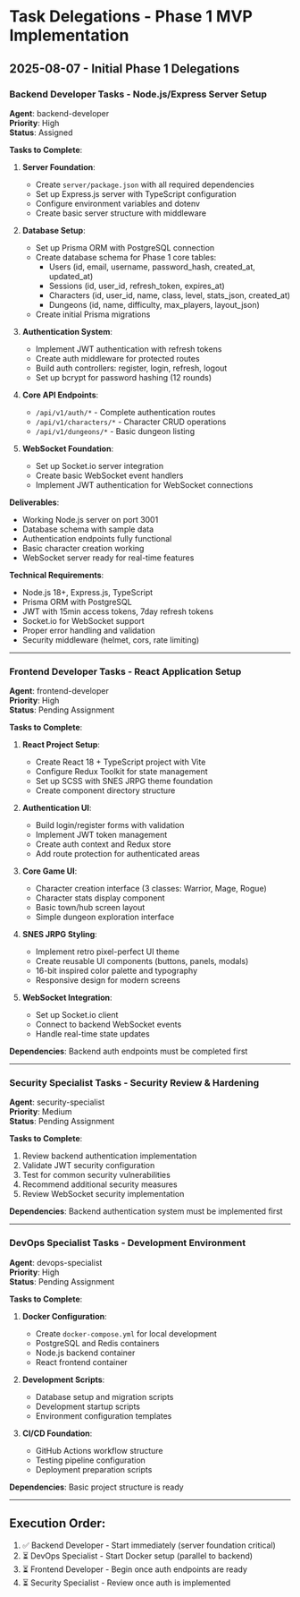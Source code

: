 # Task Delegations - Phase 1 MVP Implementation

## 2025-08-07 - Initial Phase 1 Delegations

### Backend Developer Tasks - Node.js/Express Server Setup

**Agent**: backend-developer  
**Priority**: High  
**Status**: Assigned  

**Tasks to Complete**:
1. **Server Foundation**:
   - Create `server/package.json` with all required dependencies
   - Set up Express.js server with TypeScript configuration
   - Configure environment variables and dotenv
   - Create basic server structure with middleware

2. **Database Setup**:
   - Set up Prisma ORM with PostgreSQL connection
   - Create database schema for Phase 1 core tables:
     * Users (id, email, username, password_hash, created_at, updated_at)
     * Sessions (id, user_id, refresh_token, expires_at)  
     * Characters (id, user_id, name, class, level, stats_json, created_at)
     * Dungeons (id, name, difficulty, max_players, layout_json)
   - Create initial Prisma migrations

3. **Authentication System**:
   - Implement JWT authentication with refresh tokens
   - Create auth middleware for protected routes
   - Build auth controllers: register, login, refresh, logout
   - Set up bcrypt for password hashing (12 rounds)

4. **Core API Endpoints**:
   - `/api/v1/auth/*` - Complete authentication routes
   - `/api/v1/characters/*` - Character CRUD operations
   - `/api/v1/dungeons/*` - Basic dungeon listing

5. **WebSocket Foundation**:
   - Set up Socket.io server integration
   - Create basic WebSocket event handlers
   - Implement JWT authentication for WebSocket connections

**Deliverables**:
- Working Node.js server on port 3001
- Database schema with sample data
- Authentication endpoints fully functional
- Basic character creation working
- WebSocket server ready for real-time features

**Technical Requirements**:
- Node.js 18+, Express.js, TypeScript
- Prisma ORM with PostgreSQL
- JWT with 15min access tokens, 7day refresh tokens
- Socket.io for WebSocket support
- Proper error handling and validation
- Security middleware (helmet, cors, rate limiting)

---

### Frontend Developer Tasks - React Application Setup

**Agent**: frontend-developer  
**Priority**: High  
**Status**: Pending Assignment

**Tasks to Complete**:
1. **React Project Setup**:
   - Create React 18 + TypeScript project with Vite
   - Configure Redux Toolkit for state management
   - Set up SCSS with SNES JRPG theme foundation
   - Create component directory structure

2. **Authentication UI**:
   - Build login/register forms with validation
   - Implement JWT token management
   - Create auth context and Redux store
   - Add route protection for authenticated areas

3. **Core Game UI**:
   - Character creation interface (3 classes: Warrior, Mage, Rogue)
   - Character stats display component
   - Basic town/hub screen layout
   - Simple dungeon exploration interface

4. **SNES JRPG Styling**:
   - Implement retro pixel-perfect UI theme
   - Create reusable UI components (buttons, panels, modals)
   - 16-bit inspired color palette and typography
   - Responsive design for modern screens

5. **WebSocket Integration**:
   - Set up Socket.io client
   - Connect to backend WebSocket events
   - Handle real-time state updates

**Dependencies**: Backend auth endpoints must be completed first

---

### Security Specialist Tasks - Security Review & Hardening  

**Agent**: security-specialist  
**Priority**: Medium  
**Status**: Pending Assignment

**Tasks to Complete**:
1. Review backend authentication implementation
2. Validate JWT security configuration  
3. Test for common security vulnerabilities
4. Recommend additional security measures
5. Review WebSocket security implementation

**Dependencies**: Backend authentication system must be implemented first

---

### DevOps Specialist Tasks - Development Environment

**Agent**: devops-specialist  
**Priority**: High  
**Status**: Pending Assignment  

**Tasks to Complete**:
1. **Docker Configuration**:
   - Create `docker-compose.yml` for local development
   - PostgreSQL and Redis containers
   - Node.js backend container
   - React frontend container

2. **Development Scripts**:
   - Database setup and migration scripts
   - Development startup scripts
   - Environment configuration templates

3. **CI/CD Foundation**:
   - GitHub Actions workflow structure
   - Testing pipeline configuration
   - Deployment preparation scripts

**Dependencies**: Basic project structure is ready

---

## Execution Order:
1. ✅ Backend Developer - Start immediately (server foundation critical)
2. ⏳ DevOps Specialist - Start Docker setup (parallel to backend)  
3. ⏳ Frontend Developer - Begin once auth endpoints are ready
4. ⏳ Security Specialist - Review once auth is implemented
